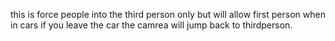 this is force people into the third person only but will allow first person when in cars if you leave the car the camrea will jump back to thirdperson.
